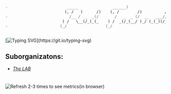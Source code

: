 ```diff

-                          _____               ______)                                                          -
                          (, /   )      /)    (, /        /)          /)        ,        
-                           /__ /  _  _(/       /   _  _ (/  __   ___// ____       _  _                         -
                         ) /   \__(/_(_(_    ) /  _(/_(__/ )_/ (_(_)(/_(_)(_/__(__(/_/_)_
-                       (_/                 (_/                          .-/                                    -
                                                                        (_/              
```

[![Typing SVG](https://readme-typing-svg.herokuapp.com?font=JetBrains+Mono&color=%23Ff3f36&width=450&lines=Easy.+Open.+Secure.;Security+is+our+business.;Better+decisions+--+better+World.)](https://git.io/typing-svg)

## Suborganizatons:

- [_The LAB_](https://github.com/Red-Laboratory)

#

![Refresh 2-3 times to see metrics(in browser)](https://metrics.lecoq.io/Red-company?template=classic&languages=1&languages.limit=8&languages.sections=most-used&languages.colors=github&languages.threshold=0%25&languages.indepth=false&languages.analysis.timeout=15&languages.categories=markup%2C%20programming&languages.recent.categories=markup%2C%20programming&languages.recent.load=300&languages.recent.days=14&config.timezone=Europe%2FMoscow)
